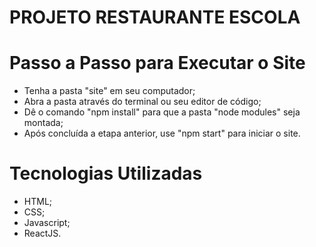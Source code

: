 <h1>PROJETO RESTAURANTE ESCOLA</h1>

# Passo a Passo para Executar o Site
 - Tenha a pasta "site" em seu computador;
 - Abra a pasta através do terminal ou seu editor de código;
 - Dê o comando "npm install" para que a pasta "node modules" seja montada;
 - Após concluída a etapa anterior, use "npm start" para iniciar o site.

# Tecnologias Utilizadas
 - HTML;
 - CSS;
 - Javascript;
 - ReactJS.
